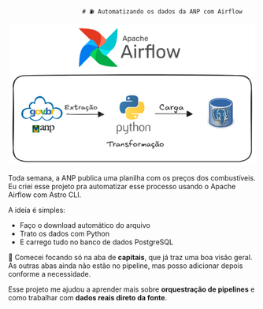 
                         # ⛽ Automatizando os dados da ANP com Airflow

<p align="center">
  <img src="https://github.com/CrisSantosDB/precos_combustuveis/blob/main/projeto_airflow.png?raw=true" width="500"/>
</p>


Toda semana, a ANP publica uma planilha com os preços dos combustíveis. Eu criei esse projeto pra automatizar esse processo usando o Apache Airflow com Astro CLI.

A ideia é simples:

- Faço o download automático do arquivo
- Trato os dados com Python
- E carrego tudo no banco de dados PostgreSQL

📌 Comecei focando só na aba de **capitais**, que já traz uma boa visão geral. As outras abas ainda não estão no pipeline, mas posso adicionar depois conforme a necessidade.

Esse projeto me ajudou a aprender mais sobre **orquestração de pipelines** e como trabalhar com **dados reais direto da fonte**.




